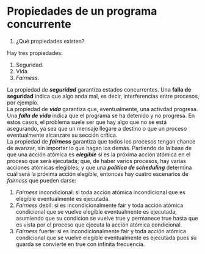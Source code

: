 # Propiedades de un programa concurrente

1. ¿Qué propiedades existen?

Hay tres propiedades:
1. Seguridad.
2. Vida.
3. *Fairness*.

La propiedad de ***seguridad*** garantiza estados concurrentes. Una **falla de seguridad** indica que algo anda mal, es decir, interferencias entre procesos, por ejemplo.  
La propiedad de ***vida*** garantiza que, eventualmente, una activdad progresa. Una ***falla de vida*** indica que el programa se ha detenido y no progresa. En estos casos, el problema suele ser que hay algo que no se está asegurando, ya sea que un mensaje llegare a destino o que un proceso eventualmente alcanzare su sección crítica.  
La propiedad de ***fairness*** garantiza que todos los procesos tengan chance de avanzar, sin importar lo que hagan los demás. Partiendo de la base de que una acción atómica es ***elegible*** si es la próxima acción atómica en el proceso que será ejecutada; que, de haber varios procesos, hay varias acciones atómicas elegibles; y que una ***política de scheduling*** determina cuál será la próxima acción elegible, entonces hay cuatro escenarios de *fairness* que pueden darse:
1. *Fairness* incondicional: si toda acción atómica incondicional que es elegible eventualmente es ejecutada.
2. *Fairness* debil: si es incondicionalmente fair y toda acción atómica condicional que se vuelve elegible eventualmente es ejecutada, asumiendo que su condicion se vuelve true y permanece true hasta que es vista por el proceso que ejecuta la acción atómica condicional.
3. *Fairness* fuerte: si es incondicionalmente fair y toda acción atómica condicional que se vuelve elegible eventualmente es ejecutada pues su guarda se convierte en true con infinita frecuencia.